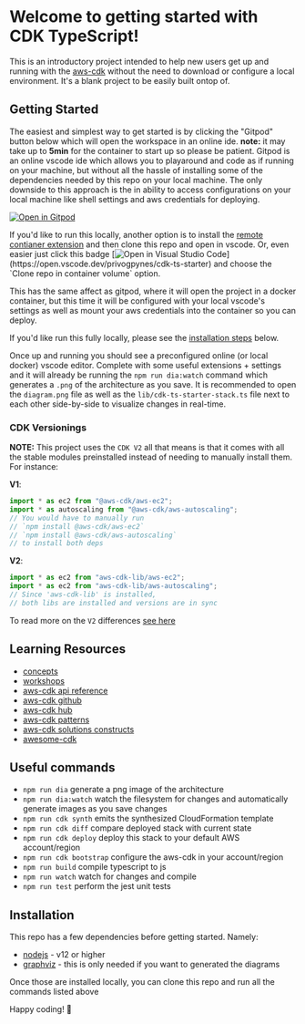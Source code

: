 # Welcome to getting started with CDK TypeScript!

This is an introductory project intended to help new users get up and running with the [aws-cdk](https://docs.aws.amazon.com/cdk/api/latest/docs/aws-construct-library.html) without the need to download or configure a local environment. It's a blank project to be easily built ontop of.

## Getting Started

The easiest and simplest way to get started is by clicking the "Gitpod" button below which will open the workspace in an online ide. **note:** it may take up to **5min** for the container to start up so please be patient. Gitpod is an online vscode ide which allows you to playaround and code as if running on your machine, but without all the hassle of installing some of the dependencies needed by this repo on your local machine. The only downside to this approach is the in ability to access configurations on your local machine like shell settings and aws credentials for deploying. 

[![Open in Gitpod](https://gitpod.io/button/open-in-gitpod.svg)](https://gitpod.io/#https://github.com/privogpynes/cdk-ts-starter)

If you'd like to run this locally, another option is to install the [remote contianer extension](https://marketplace.visualstudio.com/items?itemName=ms-vscode-remote.remote-containers) and then clone this repo and open in vscode. Or, even easier just click this badge [![Open in Visual Studio Code]([https://open.vscode.dev/badges/open-in-vscode.svg](https://img.shields.io/static/v1?logo=visualstudiocode&label=&message=Open%20in%20Visual%20Studio%20Code&labelColor=2c2c32&color=007acc&logoColor=007acc))](https://open.vscode.dev/privogpynes/cdk-ts-starter) and choose the `Clone repo in container volume` option.

This has the same affect as gitpod, where it will open the project in a docker container, but this time it will be configured with your local vscode's settings as well as mount your aws credentials into the container so you can deploy.

If you'd like run this fully locally, please see the [installation steps](#installation) below.

Once up and running you should see a preconfigured online (or local docker) vscode editor. Complete with some useful extensions + settings and it will already be running the `npm run dia:watch` command which generates a `.png` of the architecture as you save. It is recommended to open the `diagram.png` file as well as the `lib/cdk-ts-starter-stack.ts` file next to each other side-by-side to visualize changes in real-time.

### CDK Versionings

**NOTE:** This project uses the `CDK V2` all that means is that it comes with all the stable modules preinstalled instead of needing to manually install them. For instance:

**V1**:

```ts
import * as ec2 from "@aws-cdk/aws-ec2";
import * as autoscaling from "@aws-cdk/aws-autoscaling";
// You would have to manually run
// `npm install @aws-cdk/aws-ec2`
// `npm install @aws-cdk/aws-autoscaling`
// to install both deps
```

**V2**:

```ts
import * as ec2 from "aws-cdk-lib/aws-ec2";
import * as ec2 from "aws-cdk-lib/aws-autoscaling";
// Since 'aws-cdk-lib' is installed,
// both libs are installed and versions are in sync
```

To read more on the `V2` differences [see here](https://docs.aws.amazon.com/cdk/latest/guide/work-with-cdk-v2.html)

## Learning Resources

- [concepts](https://docs.aws.amazon.com/cdk/latest/guide/constructs.html)
- [workshops](https://cdkworkshop.com/)
- [aws-cdk api reference](https://docs.aws.amazon.com/cdk/api/latest/docs/aws-construct-library.html)
- [aws-cdk github](https://github.com/aws/aws-cdk)
- [aws-cdk hub](https://cdk.dev/)
- [aws-cdk patterns](https://cdkpatterns.com/)
- [aws-cdk solutions constructs](https://github.com/awslabs/aws-solutions-constructs)
- [awesome-cdk](https://github.com/kolomied/awesome-cdk)

## Useful commands

- `npm run dia` generate a png image of the architecture
- `npm run dia:watch` watch the filesystem for changes and automatically generate images as you save changes
- `npm run cdk synth` emits the synthesized CloudFormation template
- `npm run cdk diff` compare deployed stack with current state
- `npm run cdk deploy` deploy this stack to your default AWS account/region
- `npm run cdk bootstrap` configure the aws-cdk in your account/region
- `npm run build` compile typescript to js
- `npm run watch` watch for changes and compile
- `npm run test` perform the jest unit tests

## Installation

This repo has a few dependencies before getting started. Namely:

- [nodejs](https://nodejs.org/en/download/) - v12 or higher
- [graphviz](http://www.graphviz.org/#download) - this is only needed if you want to generated the diagrams

Once those are installed locally, you can clone this repo and run all the commands listed above

Happy coding! 👋
